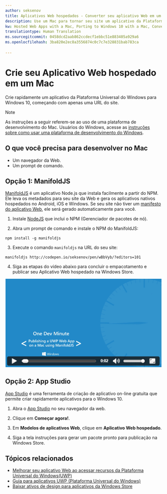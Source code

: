 ```yaml
---
author: seksenov
title: Aplicativos Web hospedados - Converter seu aplicativo Web em um aplicativo do Windows usando um Mac
description: Use um Mac para tornar seu site um aplicativo da Plataforma Universal do Windows (UWP) para Windows 10.
kw: Hosted Web Apps with a Mac, Porting to Windows 10 with a Mac, Convert website to Windows with Mac, Packaging web application with ManfoldJS for Windows Store, Add website to Windows Store with App Studio
translationtype: Human Translation
ms.sourcegitcommit: 0458dcd2aab862ccdecf1ebbc51e883405a929a6
ms.openlocfilehash: 3ba820e2ec8a3556874c0c7c7e328831bab783ca

---
```


# Crie seu Aplicativo Web hospedado em um Mac

Crie rapidamente um aplicativo da Plataforma Universal do Windows para Windows 10, começando com apenas uma URL do site. 

> [!NOTE]
> As instruções a seguir referem-se ao uso de uma plataforma de desenvolvimento do Mac. Usuários do Windows, acesse as [instruções sobre como usar uma plataforma de desenvolvimento do Windows](/hwa-create-windows.md).

## O que você precisa para desenvolver no Mac

- Um navegador da Web.
- Um prompt de comando.

## Opção 1: ManifoldJS

[ManifoldJS](http://manifoldjs.com/) é um aplicativo Node.js que instala facilmente a partir do NPM. Ele leva os metadados para seu site da Web e gera os aplicativos nativos hospedados no Android, iOS e Windows. Se seu site não tiver um [manifesto do aplicativo Web](https://www.w3.org/TR/appmanifest/), ele será gerado automaticamente para você.

1. Instale [NodeJS](https://nodejs.org/) que inclui o NPM (Gerenciador de pacotes de nó). <br>

2. Abra um prompt de comando e instale o NPM do ManifoldJS:
```
npm install -g manifoldjs
```

3. Execute o comando `manifoldjs` na URL do seu site:
```
manifoldjs http://codepen.io/seksenov/pen/wBbVyb/?editors=101
```

4. Siga as etapas do vídeo abaixo para concluir o empacotamento e publicar seu Aplicativo Web hospedado na Windows Store.

[![Publicando um Aplicativo Web UWP em um Mac usando o ManifoldJS](images/hwa-to-uwp/mac_manifoldjs_video.png)](https://sec.ch9.ms/ch9/0a67/9b06e5c7-d7aa-478d-b30d-f99e145a0a67/ManifoldJS_high.mp4 "Publicando um Aplicativo Web UWP em um Mac usando o ManifoldJS")

## Opção 2: App Studio

[App Studio](http://appstudio.windows.com/) é uma ferramenta de criação de aplicativo on-line gratuita que permite criar rapidamente aplicativos para o Windows 10.

1. Abra o [App Studio](http://appstudio.windows.com/) no seu navegador da web.

2. Clique em **Começar agora!**.

3. Em **Modelos de aplicativos Web**, clique em **Aplicativo Web hospedado**.

4. Siga a tela instruções para gerar um pacote pronto para publicação na Windows Store.

## Tópicos relacionados

- [Melhorar seu aplicativo Web ao acessar recursos da Plataforma Universal do Windows(UWP)](/hwa-access-features.md)
- [Guia para aplicativos UWP (Plataforma Universal do Windows)](http://go.microsoft.com/fwlink/p/?LinkID=397871)
- [Baixar ativos de design para aplicativos da Windows Store](https://msdn.microsoft.com/library/windows/apps/xaml/bg125377.aspx)



<!--HONumber=Aug16_HO3-->


